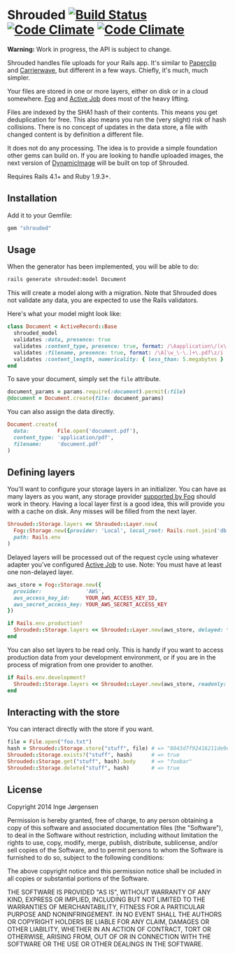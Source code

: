 # Shrouded [![Build Status](https://travis-ci.org/elektronaut/shrouded.png)](https://travis-ci.org/elektronaut/shrouded) [![Code Climate](https://codeclimate.com/github/elektronaut/shrouded.png)](https://codeclimate.com/github/elektronaut/shrouded) [![Code Climate](https://codeclimate.com/github/elektronaut/shrouded/coverage.png)](https://codeclimate.com/github/elektronaut/shrouded)

**Warning:** Work in progress, the API is subject to change.

Shrouded handles file uploads for your Rails app.
It's similar to [Paperclip](https://github.com/thoughtbot/paperclip)
and [Carrierwave](https://github.com/carrierwaveuploader/carrierwave),
but different in a few ways. Chiefly, it's much, much simpler.

Your files are stored in one or more layers, either on disk or in
a cloud somewhere. [Fog](http://fog.io) and
[Active Job](https://github.com/rails/activejob) does most of the
heavy lifting.

Files are indexed by the SHA1 hash of their contents. This means you get
deduplication for free. This also means you run the (very slight) risk of
hash collisions. There is no concept of updates in the data store,
a file with changed content is by definition a different file.

It does not do any processing. The idea is to provide a simple foundation
other gems can build on. If you are looking to handle uploaded images,
the next version of
[DynamicImage](https://github.com/elektronaut/dynamic_image)
will be built on top of Shrouded.

Requires Rails 4.1+ and Ruby 1.9.3+.

## Installation

Add it to your Gemfile:

```ruby
gem "shrouded"
```

## Usage

When the generator has been implemented, you will be able to do:

```sh
rails generate shrouded:model Document
```

This will create a model along with a migration. Note that Shrouded does
not validate any data, you are expected to use the Rails validators.

Here's what your model might look like:

```ruby
class Document < ActiveRecord::Base
  shrouded_model
  validates :data, presence: true
  validates :content_type, presence: true, format: /\Aapplication\/(x\-)?pdf\z/
  validates :filename, presence: true, format: /\A[\w_\-\.]+\.pdf\z/i
  validates :content_length, numericality: { less_than: 5.megabytes }
end
```

To save your document, simply set the `file` attribute.

```ruby
document_params = params.require(:document).permit(:file)
@document = Document.create(file: document_params)
```

You can also assign the data directly.

```ruby
Document.create(
  data:         File.open('document.pdf'),
  content_type: 'application/pdf',
  filename:     'document.pdf'
)
```

## Defining layers

You'll want to configure your storage layers in an initializer.
You can have as many layers as you want, any storage provider
[supported by Fog](http://fog.io/storage/) should work in theory.
Having a local layer first is a good idea, this will provide you
with a cache on disk. Any misses will be filled from the next layer.

```ruby
Shrouded::Storage.layers << Shrouded::Layer.new(
  Fog::Storage.new({provider: 'Local', local_root: Rails.root.join('db', 'binaries')}),
  path: Rails.env
)
```

Delayed layers will be processed out of the request cycle using
whatever adapter you've configured
[Active Job](https://github.com/rails/activejob) to use.
Note: You must have at least one non-delayed layer.

```ruby
aws_store = Fog::Storage.new({
  provider:              'AWS',
  aws_access_key_id:     YOUR_AWS_ACCESS_KEY_ID,
  aws_secret_access_key: YOUR_AWS_SECRET_ACCESS_KEY
})

if Rails.env.production?
  Shrouded::Storage.layers << Shrouded::Layer.new(aws_store, delayed: true)
end
```

You can also set layers to be read only. This is handy if you want to
access production data from your development environment, or if you
are in the process of migration from one provider to another.

```ruby
if Rails.env.development?
  Shrouded::Storage.layers << Shrouded::Layer.new(aws_store, readonly: true)
end
```

## Interacting with the store

You can interact directly with the store if you want.

```ruby
file = File.open("foo.txt")
hash = Shrouded::Storage.store("stuff", file) # => "8843d7f92416211de9ebb963ff4ce28125932878"
Shrouded::Storage.exists?("stuff", hash)      # => true
Shrouded::Storage.get("stuff", hash).body     # => "foobar"
Shrouded::Storage.delete("stuff", hash)       # => true
```

## License

Copyright 2014 Inge Jørgensen

Permission is hereby granted, free of charge, to any person obtaining
a copy of this software and associated documentation files (the
"Software"), to deal in the Software without restriction, including
without limitation the rights to use, copy, modify, merge, publish,
distribute, sublicense, and/or sell copies of the Software, and to
permit persons to whom the Software is furnished to do so, subject to
the following conditions:

The above copyright notice and this permission notice shall be
included in all copies or substantial portions of the Software.

THE SOFTWARE IS PROVIDED "AS IS", WITHOUT WARRANTY OF ANY KIND,
EXPRESS OR IMPLIED, INCLUDING BUT NOT LIMITED TO THE WARRANTIES OF
MERCHANTABILITY, FITNESS FOR A PARTICULAR PURPOSE AND
NONINFRINGEMENT. IN NO EVENT SHALL THE AUTHORS OR COPYRIGHT HOLDERS BE
LIABLE FOR ANY CLAIM, DAMAGES OR OTHER LIABILITY, WHETHER IN AN ACTION
OF CONTRACT, TORT OR OTHERWISE, ARISING FROM, OUT OF OR IN CONNECTION
WITH THE SOFTWARE OR THE USE OR OTHER DEALINGS IN THE SOFTWARE.
